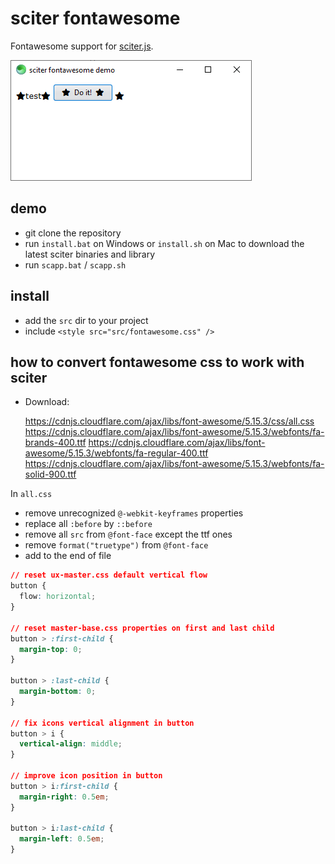 # sciter fontawesome

Fontawesome support for [sciter.js](https://sciter.com/).

![sciter fontawesome](screenshot.png)

## demo

- git clone the repository
- run `install.bat` on Windows or `install.sh` on Mac to download the latest sciter binaries and library
- run `scapp.bat` / `scapp.sh`

## install

- add the `src` dir to your project
- include `<style src="src/fontawesome.css" />`

## how to convert fontawesome css to work with sciter

- Download:

    https://cdnjs.cloudflare.com/ajax/libs/font-awesome/5.15.3/css/all.css
    https://cdnjs.cloudflare.com/ajax/libs/font-awesome/5.15.3/webfonts/fa-brands-400.ttf
    https://cdnjs.cloudflare.com/ajax/libs/font-awesome/5.15.3/webfonts/fa-regular-400.ttf
    https://cdnjs.cloudflare.com/ajax/libs/font-awesome/5.15.3/webfonts/fa-solid-900.ttf

In `all.css`

- remove unrecognized `@-webkit-keyframes` properties
- replace all `:before` by `::before`
- remove all `src` from `@font-face` except the ttf ones
- remove `format("truetype")` from `@font-face`
- add to the end of file

```css
// reset ux-master.css default vertical flow
button {
  flow: horizontal;
}

// reset master-base.css properties on first and last child
button > :first-child {
  margin-top: 0;
}

button > :last-child {
  margin-bottom: 0;
}

// fix icons vertical alignment in button
button > i {
  vertical-align: middle;
}

// improve icon position in button
button > i:first-child {
  margin-right: 0.5em;
}

button > i:last-child {
  margin-left: 0.5em;
}
```
